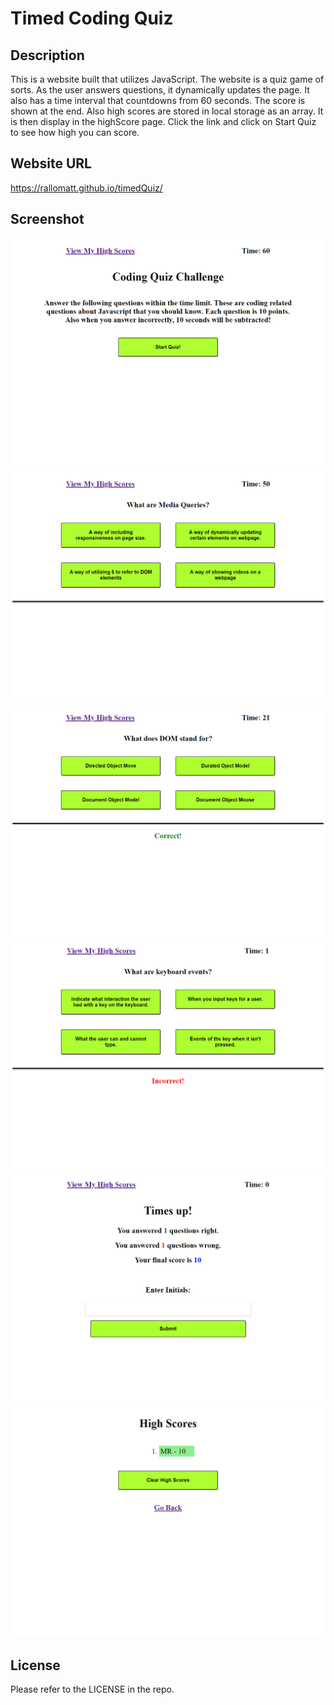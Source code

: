 # Timed Coding Quiz

## Description

This is a website built that utilizes JavaScript. The website is a quiz game of sorts. As the user answers questions, it dynamically updates the page. It also has a time interval that countdowns from 60 seconds. The score is shown at the end. Also high scores are stored in local storage as an array. It is then display in the highScore page. Click the link and click on Start Quiz to see how high you can score. 

## Website URL

https://rallomatt.github.io/timedQuiz/

## Screenshot

![alt text](assets/images/indexPage.png)
![alt text](assets/images/quizDisplay.png)
![alt text](assets/images/correct.png)
![alt text](assets/images/incorrect.png)
![alt text](assets/images/results.png)
![alt text](assets/images/scores.png)

## License

Please refer to the LICENSE in the repo.
